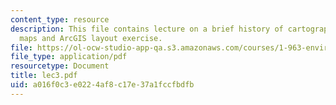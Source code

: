 ```yaml
---
content_type: resource
description: This file contains lecture on a brief history of cartography, sample
  maps and ArcGIS layout exercise.
file: https://ol-ocw-studio-app-qa.s3.amazonaws.com/courses/1-963-environmental-engineering-applications-of-geographic-information-systems-fall-2004/a016f0c3e0224af8c17e37a1fccfbdfb_lec3.pdf
file_type: application/pdf
resourcetype: Document
title: lec3.pdf
uid: a016f0c3-e022-4af8-c17e-37a1fccfbdfb
---
```

